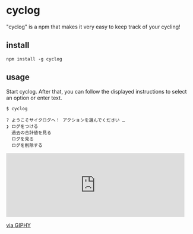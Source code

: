 # cyclog
"cyclog" is a npm that makes it very easy to keep track of your cycling!

## install
```
npm install -g cyclog
```

## usage
Start cyclog. After that, you can follow the displayed instructions to select an option or enter text.


```
$ cyclog

? ようこそサイクログへ！ アクションを選んでください …
❯ ログをつける
  過去の合計値を見る
  ログを見る
  ログを削除する
```

<iframe src="https://giphy.com/embed/kXejFVMRJpOw8A8Tym" width="480" height="172" frameBorder="0" class="giphy-embed" allowFullScreen></iframe><p><a href="https://giphy.com/gifs/kXejFVMRJpOw8A8Tym">via GIPHY</a></p>
